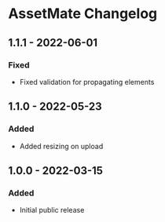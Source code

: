 # AssetMate Changelog

## 1.1.1 - 2022-06-01

### Fixed
- Fixed validation for propagating elements

## 1.1.0 - 2022-05-23

### Added
- Added resizing on upload

## 1.0.0 - 2022-03-15

### Added
- Initial public release

